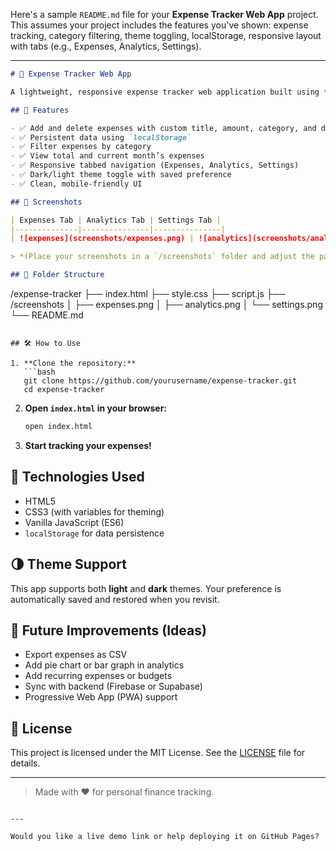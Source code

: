 Here's a sample `README.md` file for your **Expense Tracker Web App** project. This assumes your project includes the features you've shown: expense tracking, category filtering, theme toggling, localStorage, responsive layout with tabs (e.g., Expenses, Analytics, Settings).

---

```markdown
# 💸 Expense Tracker Web App

A lightweight, responsive expense tracker web application built using **HTML**, **CSS**, and **JavaScript**. Track your daily spending, filter by category, view monthly analytics, and switch between light/dark themes — all without a backend!

## 🚀 Features

- ✅ Add and delete expenses with custom title, amount, category, and date
- ✅ Persistent data using `localStorage`
- ✅ Filter expenses by category
- ✅ View total and current month’s expenses
- ✅ Responsive tabbed navigation (Expenses, Analytics, Settings)
- ✅ Dark/light theme toggle with saved preference
- ✅ Clean, mobile-friendly UI

## 📸 Screenshots

| Expenses Tab | Analytics Tab | Settings Tab |
|--------------|---------------|---------------|
| ![expenses](screenshots/expenses.png) | ![analytics](screenshots/analytics.png) | ![settings](screenshots/settings.png) |

> *(Place your screenshots in a `/screenshots` folder and adjust the paths as needed.)*

## 📁 Folder Structure

```

/expense-tracker
├── index.html
├── style.css
├── script.js
├── /screenshots
│   ├── expenses.png
│   ├── analytics.png
│   └── settings.png
└── README.md

````

## 🛠️ How to Use

1. **Clone the repository:**
   ```bash
   git clone https://github.com/yourusername/expense-tracker.git
   cd expense-tracker
````

2. **Open `index.html` in your browser:**

   ```bash
   open index.html
   ```

3. **Start tracking your expenses!**

## 🧪 Technologies Used

* HTML5
* CSS3 (with variables for theming)
* Vanilla JavaScript (ES6)
* `localStorage` for data persistence

## 🌗 Theme Support

This app supports both **light** and **dark** themes. Your preference is automatically saved and restored when you revisit.

## 📌 Future Improvements (Ideas)

* Export expenses as CSV
* Add pie chart or bar graph in analytics
* Add recurring expenses or budgets
* Sync with backend (Firebase or Supabase)
* Progressive Web App (PWA) support

## 📄 License

This project is licensed under the MIT License. See the [LICENSE](LICENSE) file for details.

---

> Made with ❤️ for personal finance tracking.

```

---

Would you like a live demo link or help deploying it on GitHub Pages?
```
